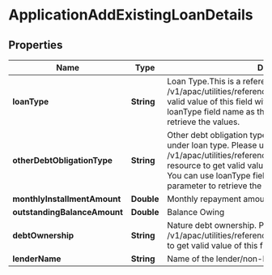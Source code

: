 # ApplicationAddExistingLoanDetails

## Properties
Name | Type | Description | Notes
------------ | ------------- | ------------- | -------------
**loanType** | **String** | Loan Type.This is a reference data field. Please use /v1/apac/utilities/referenceData/{loanType} resource to get valid value of this field with description. You can use loanType field name as the referenceCode parameter to retrieve the values. |  [optional]
**otherDebtObligationType** | **String** | Other debt obligation type. Free text if others is selected under loan type. Please use /v1/apac/utilities/referenceData/{otherDebtObligationType} resource to get valid value of this field with description. You can use loanType field name as the referenceCode parameter to retrieve the values. |  [optional]
**monthlyInstallmentAmount** | **Double** | Monthly repayment amount |  [optional]
**outstandingBalanceAmount** | **Double** | Balance Owing |  [optional]
**debtOwnership** | **String** | Nature debt ownership. Please use /v1/apac/utilities/referenceData/{debtOwnership} resource to get valid value of this field with description. |  [optional]
**lenderName** | **String** | Name of the lender/non-banking financial institution. |  [optional]

